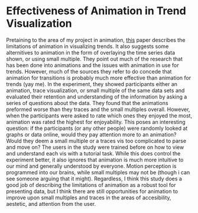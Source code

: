 # Effectiveness of Animation in Trend Visualization

Pretaining to the area of my project in animation, [this](https://ieeexplore.ieee.org/abstract/document/4658146) paper describes the limitations of animation in visualizing trends. It also suggests some alternitives to animation in the form of overlaying the time series data shown, or using small multiple. They point out much of the research that has been done into animations and the issues with animation in use for trends. However, much of the sources they refer to do concede that animation for transitions is probably much more effective than animation for trends (yay me). In the experiment, they showed participants either an animation, trace visualization, or small multiple of the same data sets and evaluated their retention and understanding of the information by asking a series of questions about the data. They found that the animations preformed worse than they traces and the small multiples overall. However, when the participants were asked to rate which ones they enjoyed the most, animation was rated the highest for enjoyability. This poses an interesting question: if the participants (or any other people) were randomly looked at graphs or data online, would they pay attention more to an animation? Would they deem a small multiple or a traces vis too complicated to parse and move on? The users in the study were trained before on how to view and understand each vis with a tutorial task. While this does control the experiment better, it also ignores that animation is much more intuitive to our mind and generally understood by everyone. Motion perception is programmed into our brains, while small multiples may not be (though i can see someone arguing that it might). Regardless, I think this study does a good job of describing the limitations of animation as a robust tool for presenting data, but I think there are still opportunities for animation to improve upon small multiples and traces in the areas of accesibility, aestetic, and attention from the user.  